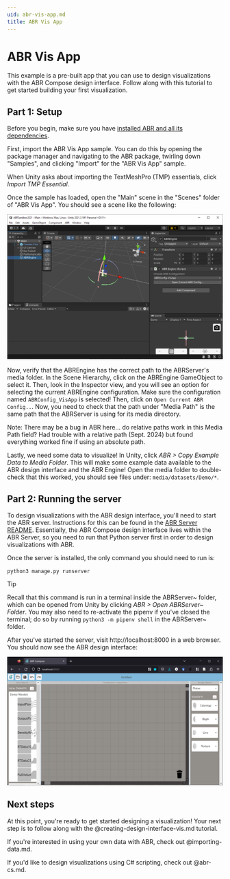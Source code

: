 ```yaml
---
uid: abr-vis-app.md
title: ABR Vis App
---
```


# ABR Vis App

This example is a pre-built app that you can use to design visualizations with
the ABR Compose design interface. Follow along with this tutorial to get started
building your first visualization.


## Part 1: Setup

Before you begin, make sure you have [installed ABR and all its dependencies](../install.md).

First, import the ABR Vis App sample. You can do this by opening the package
manager and navigating to the ABR package, twirling down "Samples", and clicking
"Import" for the "ABR Vis App" sample.

When Unity asks about importing the TextMeshPro (TMP) essentials, click *Import
TMP Essential*.

Once the sample has loaded, open the "Main" scene in the "Scenes" folder of "ABR
Vis App". You should see a scene like the following:

![A screenshot of the Unity editor with the ABR vis app scene loaded. The ABREngine GameObject is selected in the left Hierarchy, and the ABRConfig_VisApp configuration is selected in the right Inspector.](../resources/abr-vis-app-1-scene.png)


Now, verify that the ABREngine has the correct path to the ABRServer's media folder.  In the Scene Hierarchy, click on the ABREngine GameObject to select it.  Then, look in the Inspector view, and you will see an option for selecting the current ABREngine configuration.  Make sure the configuration named `ABRConfig_VisApp` is selected!  Then, click on `Open Current ABR Config..`.  Now, you need to check that the path under "Media Path" is the same path that the ABRServer is using for its media directory.  

Note: There may be a bug in ABR here... do relative paths work in this Media Path field?  Had trouble with a relative path (Sept. 2024) but found everything worked fine if using an absolute path.

Lastly, we need some data to visualize! In Unity, click *ABR > Copy Example Data
to Media Folder*. This will make some example data available to the ABR design
interface and the ABR Engine!  Open the media folder to double-check that this worked, you should see files under: `media/datasets/Demo/*`.


## Part 2: Running the server

To design visualizations with the ABR design interface, you'll need to start the
ABR server. Instructions for this can be found in the [ABR Server
README](../abr-server.md). Essentially, the ABR Compose design interface lives
within the ABR Server, so you need to run that Python server first in order to
design visualizations with ABR.

Once the server is installed, the only command you should need to run is:

```
python3 manage.py runserver
```

> [!TIP]
> Recall that this command is run in a terminal inside the ABRServer~ folder,
> which can be opened from Unity by clicking *ABR > Open ABRServer~ Folder*. You
> may also need to re-activate the pipenv if you've closed the terminal; do so
> by running `python3 -m pipenv shell` in the ABRServer~ folder.

After you've started the server, visit http://localhost:8000 in a
web browser. You should now see the ABR design interface:

![A screenshot of the ABR design interface loaded in a web browser. The left side shows the test data we imported in Part 1, and the right side shows the available VisAssets to design a visualization with.](../resources/abr-vis-app-2-interface.png)


## Next steps

At this point, you're ready to get started designing a visualization! Your next
step is to follow along with the @creating-design-interface-vis.md tutorial.

If you're interested in using your own data with ABR, check out @importing-data.md.

If you'd like to design visualizations using C# scripting, check out @abr-cs.md.

